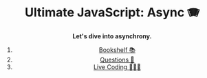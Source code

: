 <div align="center">

# Ultimate JavaScript: Async 🪗

**Let's dive into asynchrony.**

1. [Bookshelf 📚](./bookshelf.md)
2. [Questions 🤔](./questions.md)
3. [Live Coding 🧑🏼‍💻](live-coding.md)

</div>
